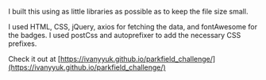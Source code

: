 I built this using as little libraries as possible as to keep the file size small.

I used HTML, CSS, jQuery, axios for fetching the data, and fontAwesome for the badges. I used postCss and 
autoprefixer to add the necessary CSS prefixes.

Check it out at [https://ivanyyuk.github.io/parkfield_challenge/](https://ivanyyuk.github.io/parkfield_challenge/)
